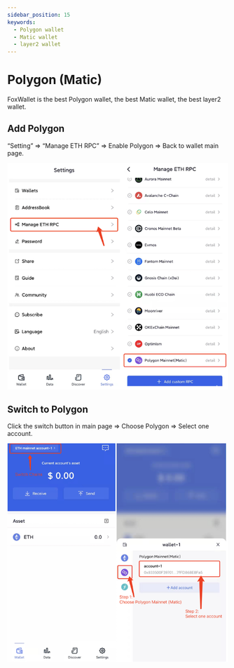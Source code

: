 ```yaml
---
sidebar_position: 15
keywords:
  - Polygon wallet
  - Matic wallet
  - layer2 wallet
---
```


# Polygon (Matic)

FoxWallet is the best Polygon wallet, the best Matic wallet, the best layer2 wallet.

## Add Polygon

“Setting” => “Manage ETH RPC” => Enable Polygon => Back to wallet main page.

![](../img/add-polygon.png)

## Switch to Polygon

Click the switch button in main page => Choose Polygon => Select one account.

![](../img/switch-polygon.png)
